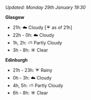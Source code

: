 *Updated: Monday 29th January 19:30*

**Glasgow**

* 21h: :cloud: Cloudy [:umbrella: as of 21h]
* 22h - 0h: :cloud: Cloudy
* 1h, 2h: :partly_sunny: Partly Cloudy
* 3h - 8h: :sunny: Clear

**Edinburgh**

* 21h - 23h: :umbrella: Rainy
* 0h - 3h: :cloud: Cloudy
* 4h, 5h: :partly_sunny: Partly Cloudy
* 6h - 8h: :sunny: Clear
